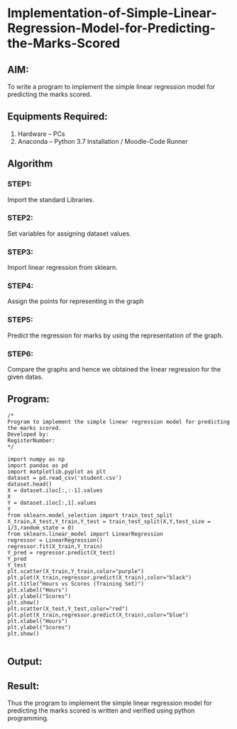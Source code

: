 # Implementation-of-Simple-Linear-Regression-Model-for-Predicting-the-Marks-Scored

## AIM:
To write a program to implement the simple linear regression model for predicting the marks scored.

## Equipments Required:
1. Hardware – PCs
2. Anaconda – Python 3.7 Installation / Moodle-Code Runner

## Algorithm
### STEP1:
Import the standard Libraries.
### STEP2:
Set variables for assigning dataset values.
### STEP3:
Import linear regression from sklearn.
### STEP4:
Assign the points for representing in the graph
### STEP5:
Predict the regression for marks by using the representation of the graph.
### STEP6:
Compare the graphs and hence we obtained the linear regression for the given datas.

## Program:
```
/*
Program to implement the simple linear regression model for predicting the marks scored.
Developed by: 
RegisterNumber:  
*/

import numpy as np
import pandas as pd
import matplotlib.pyplot as plt
dataset = pd.read_csv('student.csv')
dataset.head()
X = dataset.iloc[:,:-1].values
X
Y = dataset.iloc[:,1].values
Y
from sklearn.model_selection import train_test_split
X_train,X_test,Y_train,Y_test = train_test_split(X,Y,test_size = 1/3,random_state = 0)
from sklearn.linear_model import LinearRegression
regressor = LinearRegression()
regressor.fit(X_train,Y_train)
Y_pred = regressor.predict(X_test)
Y_pred
Y_test
plt.scatter(X_train,Y_train,color="purple")
plt.plot(X_train,regressor.predict(X_train),color="black")
plt.title("Hours vs Scores (Training Set)")
plt.xlabel("Hours")
plt.ylabel("Scores")
plt.show()
plt.scatter(X_test,Y_test,color="red")
plt.plot(X_train,regressor.predict(X_train),color="blue") 
plt.xlabel("Hours")
plt.ylabel("Scores")
plt.show()


```

## Output:



## Result:
Thus the program to implement the simple linear regression model for predicting the marks scored is written and verified using python programming.

